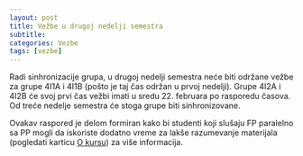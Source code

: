```yaml
---
layout: post
title: Vežbe u drugoj nedelji semestra
subtitle: 
categories: Vezbe
tags: [vezbe]
---
```


Radi sinhronizacije grupa, u drugoj nedelji semestra neće biti održane vežbe za grupe 4I1A i 4I1B (pošto je taj čas održan u prvoj nedelji). 
Grupe 4I2A i 4I2B će svoj prvi čas vežbi imati u sredu 22. februara po rasporedu časova.
Od treće nedelje semestra će stoga grupe biti sinhronizovane.

Ovakav raspored je delom formiran kako bi studenti koji slušaju FP paralelno sa PP mogli da iskoriste dodatno vreme za lakše razumevanje materijala 
(pogledati karticu [O kursu](about.md)) za više informacija.
